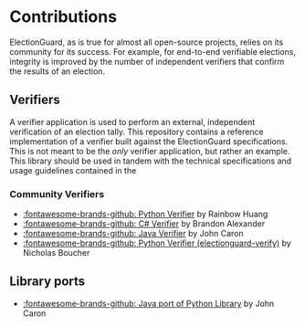 
# Contributions

ElectionGuard, as is true for almost all open-source projects, relies on its community for its success. For example, for end-to-end verifiable elections, integrity is improved by the number of independent verifiers that confirm the results of an election.


## Verifiers
A verifier application is used to perform an external, independent verification of an election tally. This repository contains a reference implementation of a verifier built against the ElectionGuard specifications. This is not meant to be the *only* verifier application, but rather an example. This library should be used in tandem with the technical specifications and usage guidelines contained in the 

### Community Verifiers

- [:fontawesome-brands-github: Python Verifier](https://github.com/rainbowhuanguw/ElectionGuard-verifier-python) by Rainbow Huang
- [:fontawesome-brands-github: C# Verifier](https://github.com/brandon-irl/ElectionGuard-Verifier-C-) by Brandon Alexander
- [:fontawesome-brands-github: Java Verifier](https://github.com/JohnLCaron/electionguard-java) by John Caron
- [:fontawesome-brands-github: Python Verifier (electionguard-verify)](https://github.com/nickboucher/electionguard-verify) by Nicholas Boucher

## Library ports

- [:fontawesome-brands-github: Java port of Python Library](https://github.com/JohnLCaron/electionguard-java) by John Caron